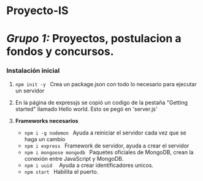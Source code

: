 # Proyecto-IS
# *Grupo 1:* Proyectos, postulacion a fondos y concursos.


### Instalación inicial

1. `npm init -y ` Crea un package.json con todo lo necesario para ejecutar un servidor

2. En la página de expressjs se copió un codigo de la pestaña "Getting started" llamado Hello world.
    Esto se pegó en 'server.js'

3. **Frameworks necesarios**
    - `npm i -g nodemon ` Ayuda a reiniciar el servidor cada vez que se haga un cambio
    - `npm i express ` Framework de servidor, ayuda a crear el servidor
    - `npm i mongoose mongodb ` Paquetes oficiales de MongoDB, crean la conexión entre JavaScript y MongoDB.
    -  `npm i uuid  ` Ayuda a crear identificadores unicos.
    - `npm start ` Habilita el puerto.
